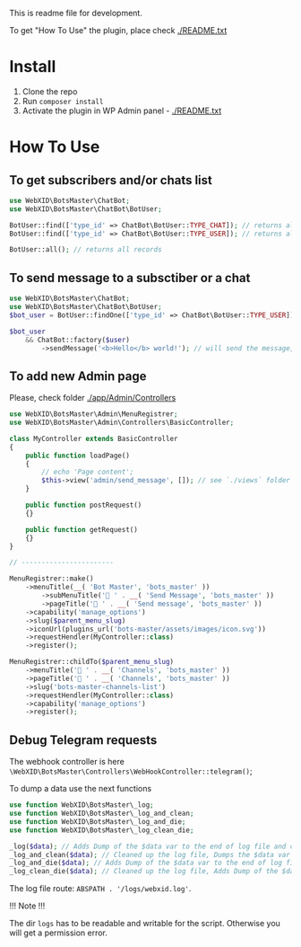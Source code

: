 This is readme file for development.

To get "How To Use" the plugin, place check [./README.txt](./README.txt)


# Install

1. Clone the repo
2. Run `composer install`
3. Activate the plugin in WP Admin panel - [./README.txt](./README.txt)

# How To Use

## To get subscribers and/or chats list

```php
use WebXID\BotsMaster\ChatBot;
use WebXID\BotsMaster\ChatBot\BotUser;

BotUser::find(['type_id' => ChatBot\BotUser::TYPE_CHAT]); // returns all Group Chats and Channels list
BotUser::find(['type_id' => ChatBot\BotUser::TYPE_USER]); // returns all subscribers

BotUser::all(); // returns all records
```

## To send message to a subsctiber or a chat

```php
use WebXID\BotsMaster\ChatBot;
use WebXID\BotsMaster\ChatBot\BotUser;
$bot_user = BotUser::findOne(['type_id' => ChatBot\BotUser::TYPE_USER]);

$bot_user
    && ChatBot::factory($user)
        ->sendMessage('<b>Hello</b> world!'); // will send the message, if the plugin installed correctly. @see https://core.telegram.org/bots/api#html-style
```

## To add new Admin page

Please, check folder [./app/Admin/Controllers](./app/Admin/Controllers)

```php
use WebXID\BotsMaster\Admin\MenuRegistrer;
use WebXID\BotsMaster\Admin\Controllers\BasicController;

class MyController extends BasicController
{
    public function loadPage()
    {
        // echo 'Page content';
        $this->view('admin/send_message', []); // see `./views` folder
    }

    public function postRequest()
    {}

    public function getRequest()
    {}
}

// -----------------------

MenuRegistrer::make()
    ->menuTitle(__( 'Bot Master', 'bots_master' ))
        ->subMenuTitle('🚀️ ' . __( 'Send Message', 'bots_master' ))
        ->pageTitle('🚀 ' . __( 'Send message', 'bots_master' ))
    ->capability('manage_options')
    ->slug($parent_menu_slug)
    ->iconUrl(plugins_url('bots-master/assets/images/icon.svg'))
    ->requestHendler(MyController::class)
    ->register();

MenuRegistrer::childTo($parent_menu_slug)
    ->menuTitle('📢 ' . __( 'Channels', 'bots_master' ))
    ->pageTitle('📢 ' . __( 'Channels', 'bots_master' ))
    ->slug('bots-master-channels-list')
    ->requestHendler(MyController::class)
    ->capability('manage_options')
    ->register();
```

## Debug Telegram requests

The webhook controller is here `\WebXID\BotsMaster\Controllers\WebHookController::telegram()`;

To dump a data use the next functions

```php
use function WebXID\BotsMaster\_log;
use function WebXID\BotsMaster\_log_and_clean; 
use function WebXID\BotsMaster\_log_and_die;
use function WebXID\BotsMaster\_log_clean_die;

_log($data); // Adds Dump of the $data var to the end of log file and continue a script procssing
_log_and_clean($data); // Cleaned up the log file, Dumps the $data var and continue a script procssing
_log_and_die($data); // Adds Dump of the $data var to the end of log file and break a script processing
_log_clean_die($data); // Cleaned up the log file, Adds Dump of the $data var to the end of log file and break a script processing
```

The log file route: `ABSPATH . '/logs/webxid.log'`.

!!! Note !!!

The dir `logs` has to be readable and writable for the script. Otherwise you will get a permission error.
